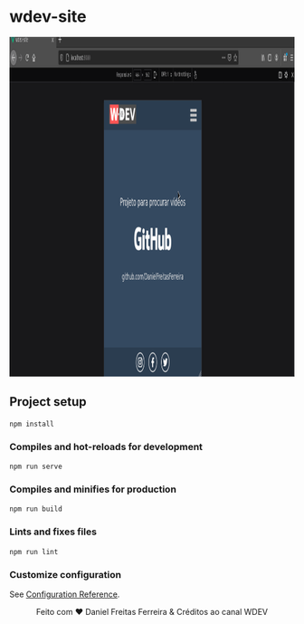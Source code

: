 # wdev-site
<div style="text-align: center">
  <img src="./src/assets/images/vid1.gif" alt="img1" width="1000" height="600" />
</div>

## Project setup
```
npm install
```

### Compiles and hot-reloads for development
```
npm run serve
```

### Compiles and minifies for production
```
npm run build
```

### Lints and fixes files
```
npm run lint
```

### Customize configuration
See [Configuration Reference](https://cli.vuejs.org/config/).

<p style="text-align: center">
  Feito com ❤ Daniel Freitas Ferreira & Créditos ao canal WDEV
</p>
